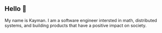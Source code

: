 ## Hello 👋

My name is Kayman. I am a software engineer intersted in math, distributed systems, and building products that have a positive impact on society. 
